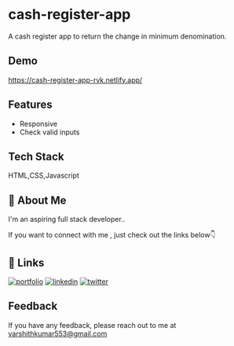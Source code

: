 # cash-register-app
A cash register app to return the change in minimum denomination.

## Demo

https://cash-register-app-rvk.netlify.app/

  
## Features

- Responsive
- Check valid inputs



  
## Tech Stack

HTML,CSS,Javascript



  
## 🚀 About Me
I'm an aspiring full stack developer..

If you want to connect with me , just check out the links below👇

  
## 🔗 Links
[![portfolio](https://img.shields.io/badge/my_portfolio-000?style=for-the-badge&logo=ko-fi&logoColor=white)](https://varshithkumar.netlify.app)
[![linkedin](https://img.shields.io/badge/linkedin-0A66C2?style=for-the-badge&logo=linkedin&logoColor=white)](https://www.linkedin.com/in/varshith-kumar-a430a91a5/)
[![twitter](https://img.shields.io/badge/twitter-1DA1F2?style=for-the-badge&logo=twitter&logoColor=white)](https://twitter.com/0xrvk)

  
## Feedback

If you have any feedback, please reach out to me at varshithkumar553@gmail.com

  
